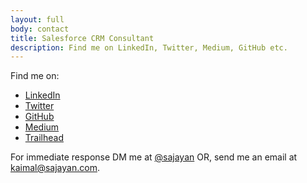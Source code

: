 ```yaml
---
layout: full
body: contact
title: Salesforce CRM Consultant
description: Find me on LinkedIn, Twitter, Medium, GitHub etc.
---
```



  
Find me on:
* [LinkedIn](http://www.linkedin.com/in/sajayan/)
* [Twitter](http://twitter.com/sajayan)
* [GitHub](http://github.com/sajayan)
* [Medium](http://medium.com/@sajayan)
* [Trailhead](https://trailhead.salesforce.com/me/sajayan)

For immediate response DM me at <a href="http://twitter.com/sajayan">@sajayan</a> OR, send me an email at [kaimal@sajayan.com](mailto:kaimal@sajayan.com).
